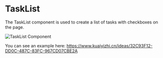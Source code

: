 # TaskList

The TaskList component is used to create a list of tasks with checkboxes on the page.

![TaskList Component](/images/juiceEditor/component-tasklist.png)

You can see an example here: https://www.kuaiyizhi.cn/ideas/32C93F12-DD0C-487C-83FC-967CD07CBE2A